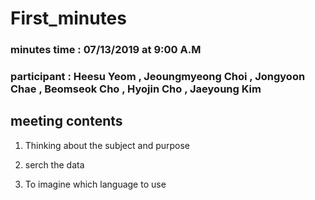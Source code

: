 # First_minutes

### minutes time : 07/13/2019 at 9:00 A.M
### participant : Heesu Yeom , Jeoungmyeong Choi , Jongyoon Chae , Beomseok Cho , Hyojin Cho , Jaeyoung Kim 

## meeting contents

1. Thinking about the subject and purpose
  
  
2. serch the data
 

3. To imagine which language to use

